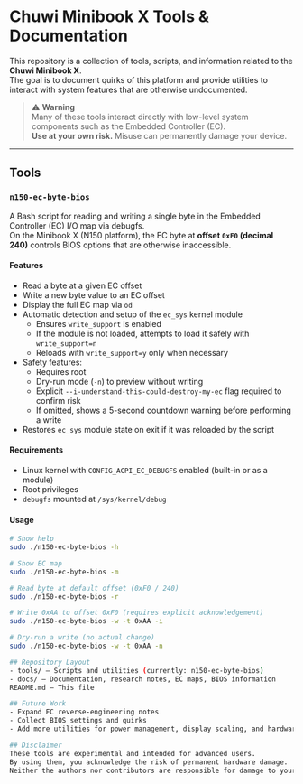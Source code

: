 # Chuwi Minibook X Tools & Documentation

This repository is a collection of tools, scripts, and information related to the **Chuwi Minibook X**.  
The goal is to document quirks of this platform and provide utilities to interact with system features that are otherwise undocumented.

> ⚠️ **Warning**  
> Many of these tools interact directly with low-level system components such as the Embedded Controller (EC).  
> **Use at your own risk.** Misuse can permanently damage your device.

---

## Tools

### `n150-ec-byte-bios`

A Bash script for reading and writing a single byte in the Embedded Controller (EC) I/O map via debugfs.  
On the Minibook X (N150 platform), the EC byte at **offset `0xF0` (decimal 240)** controls BIOS options that are otherwise inaccessible.

#### Features
- Read a byte at a given EC offset
- Write a new byte value to an EC offset
- Display the full EC map via `od`
- Automatic detection and setup of the `ec_sys` kernel module
  - Ensures `write_support` is enabled
  - If the module is not loaded, attempts to load it safely with `write_support=n`
  - Reloads with `write_support=y` only when necessary
- Safety features:
  - Requires root
  - Dry-run mode (`-n`) to preview without writing
  - Explicit `--i-understand-this-could-destroy-my-ec` flag required to confirm risk
  - If omitted, shows a 5-second countdown warning before performing a write
- Restores `ec_sys` module state on exit if it was reloaded by the script

#### Requirements
- Linux kernel with `CONFIG_ACPI_EC_DEBUGFS` enabled (built-in or as a module)
- Root privileges
- `debugfs` mounted at `/sys/kernel/debug`

#### Usage

```bash
# Show help
sudo ./n150-ec-byte-bios -h

# Show EC map
sudo ./n150-ec-byte-bios -m

# Read byte at default offset (0xF0 / 240)
sudo ./n150-ec-byte-bios -r

# Write 0xAA to offset 0xF0 (requires explicit acknowledgement)
sudo ./n150-ec-byte-bios -w -t 0xAA -i

# Dry-run a write (no actual change)
sudo ./n150-ec-byte-bios -w -t 0xAA -n

## Repository Layout
- tools/ — Scripts and utilities (currently: n150-ec-byte-bios)
- docs/ — Documentation, research notes, EC maps, BIOS information
README.md — This file

## Future Work
- Expand EC reverse-engineering notes
- Collect BIOS settings and quirks
- Add more utilities for power management, display scaling, and hardware toggles

## Disclaimer
These tools are experimental and intended for advanced users.
By using them, you acknowledge the risk of permanent hardware damage.
Neither the authors nor contributors are responsible for damage to your device.
